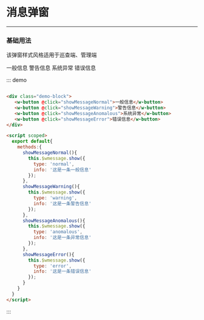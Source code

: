 # 消息弹窗

----

### 基础用法
该弹窗样式风格适用于巡查端、管理端

<div class="demo-block">
   <w-button @click="showMessageNormal">一般信息</w-button>
   <w-button @click="showMessageWarning">警告信息</w-button>
   <w-button @click="showMessageAnomalous">系统异常</w-button>
   <w-button @click="showMessageError">错误信息</w-button>
</div>

<script scoped>
  export default{
    methods:{
      showMessageNormal(){
        this.$wmessage.show({
          type: 'normal',
          info: '这是一条一般信息'
        }).then(res => {
          console.log(res);
        });
      },
      showMessageWarning(){
        this.$wmessage.show({
          type: 'warning',
          info: '这是一条警告信息'
        });
      },
      showMessageAnomalous(){
        this.$wmessage.show({
          type: 'anomalous',
          info: '这是一条异常信息'
        });
      },
      showMessageError(){
        this.$wmessage.show({
          type: 'error',
          info: '这是一条错误信息'
        });
      }
    }
  }
</script>

::: demo
```html

<div class="demo-block">
   <w-button @click="showMessageNormal">一般信息</w-button>
   <w-button @click="showMessageWarning">警告信息</w-button>
   <w-button @click="showMessageAnomalous">系统异常</w-button>
   <w-button @click="showMessageError">错误信息</w-button>
</div>

<script scoped>
  export default{
    methods:{
      showMessageNormal(){
        this.$wmessage.show({
          type: 'normal',
          info: '这是一条一般信息'
        });
      },
      showMessageWarning(){
        this.$wmessage.show({
          type: 'warning',
          info: '这是一条警告信息'
        });
      },
      showMessageAnomalous(){
        this.$wmessage.show({
          type: 'anomalous',
          info: '这是一条异常信息'
        });
      },
      showMessageError(){
        this.$wmessage.show({
          type: 'error',
          info: '这是一条错误信息'
        });
      }
    }
  }
</script>

```
:::